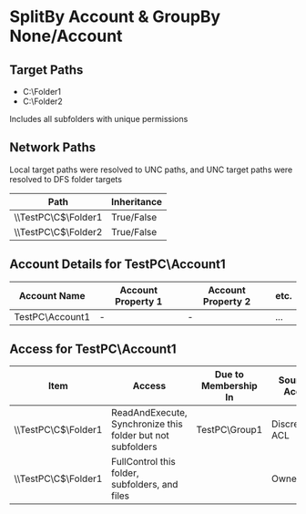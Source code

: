 # SplitBy Account & GroupBy None/Account

## Target Paths

- C:\Folder1
- C:\Folder2

Includes all subfolders with unique permissions

## Network Paths

Local target paths were resolved to UNC paths, and UNC target paths were resolved to DFS folder targets

| Path | Inheritance |
|------|-------------|
| \\\\TestPC\\C$\\Folder1 | True/False |
| \\\\TestPC\\C$\\Folder2 | True/False |

## Account Details for TestPC\\Account1

| Account Name | Account Property 1 | Account Property 2 | etc. |
|--------------|-------------|-------------|-------------|
| TestPC\\Account1 | - | - | ... |

## Access for TestPC\\Account1

| Item | Access | Due to Membership In | Source of Access | Account Property 1 | Account Property 2 | etc. |
|------|--------|----------------------|------------------|--------------------|--------------------|------|
| \\\\TestPC\\C$\\Folder1 | ReadAndExecute, Synchronize this folder but not subfolders | TestPC\\Group1 | Discretionary ACL | - | - | ... |
| \\\\TestPC\\C$\\Folder1 | FullControl this folder, subfolders, and files | | Ownership | - | - | ... |

